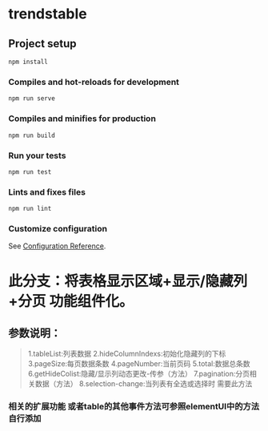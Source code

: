 # trendstable

## Project setup
```
npm install
```

### Compiles and hot-reloads for development
```
npm run serve
```

### Compiles and minifies for production
```
npm run build
```

### Run your tests
```
npm run test
```

### Lints and fixes files
```
npm run lint
```

### Customize configuration
See [Configuration Reference](https://cli.vuejs.org/config/).


# 此分支：将表格显示区域+显示/隐藏列+分页 功能组件化。

## 参数说明：
> 1.tableList:列表数据 
> 2.hideColumnIndexs:初始化隐藏列的下标
> 3.pageSize:每页数据条数
> 4.pageNumber:当前页码
> 5.total:数据总条数
> 6.getHideColist:隐藏/显示列动态更改-传参（方法）
> 7.pagination:分页相关数据（方法）
> 8.selection-change:当列表有全选或选择时 需要此方法
### 相关的扩展功能 或者table的其他事件方法可参照elementUI中的方法自行添加
